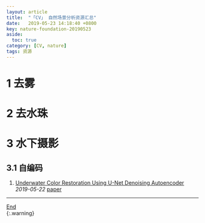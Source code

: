 ```yaml
---
layout: article
title:  "「CV」 自然场景分析资源汇总"
date:   2019-05-23 14:18:40 +0800
key: nature-foundation-20190523
aside:
  toc: true
category: [CV, nature]
tags: 资源
---
```

<span id='head'></span>  

<!--more-->

# 1 去雾

# 2 去水珠

# 3 水下摄影
## 3.1 自编码
1. [Underwater Color Restoration Using U-Net Denoising Autoencoder](http://cn.arxiv.org/abs/1905.09000)   
*2019-05-22* [paper](https://arxiv.org/abs/1905.09000)   





-------------------  
[End](#head)   
{:.warning}  
